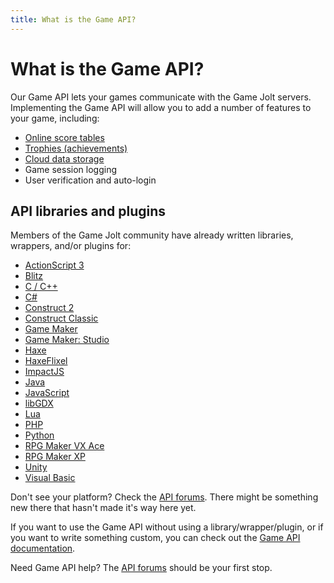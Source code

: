 ```yaml
---
title: What is the Game API?
---
```


# What is the Game API?

Our Game API lets your games communicate with the Game Jolt servers. Implementing the Game API will allow you to add a number of features to your game, including:

- [Online score tables](https://help.gamejolt.com/dev-scoreboards)
- [Trophies (achievements)](https://help.gamejolt.com/dev-trophies)
- [Cloud data storage](https://help.gamejolt.com/dev-data-storage)
- Game session logging
- User verification and auto-login

## API libraries and plugins

Members of the Game Jolt community have already written libraries, wrappers, and/or plugins for:

- [ActionScript 3](http://gamejolt.com/games/actionscript-3-api/8922)
- [Blitz](http://gamejolt.com/games/gamejoltapi-blitzmax/9840)
- [C / C++](http://gamejolt.com/games/game-jolt-api-c-library/15490)
- [C#](http://gamejolt.com/community/forums/topics/c-api/1285/)
- [Construct 2](http://gamejolt.com/games/construct-2-api-demo/22058)
- [Construct Classic](http://gamejolt.com/community/forums/topics/construct-plugin/242/)
- [Game Maker](http://gamejolt.com/games/gamemaker-game-jolt-api/8710)
- [Game Maker: Studio](http://gamejolt.com/games/gamejolt-achievement-api-for-gamemaker-studio/11689)
- [Haxe](http://gamejolt.com/community/forums/topics/haxe-gamejolt-api/2076/)
- [HaxeFlixel](http://gamejolt.com/community/forums/topics/haxe-and-haxeflixel-api-integration-updated/2604/)
- [ImpactJS](http://gamejolt.com/community/forums/topics/impactjs-gamejolt-api-integration-plugin/2731/)
- [Java](http://gamejolt.com/community/forums/topics/java-api/239/)
- [JavaScript](http://gamejolt.com/community/forums/topics/javascript-api/5651/)
- [libGDX](http://gamejolt.com/community/forums/topics/game-jolt-api-for-libgdx-experimental/4704/)
- [Lua](http://gamejolt.com/community/forums/topics/lua-gamejolt-api/5955/)
- [PHP](http://gamejolt.com/community/forums/topics/php-api/266/)
- [Python](http://gamejolt.com/community/forums/topics/python-module-for-gjapi/1414/)
- [RPG Maker VX Ace](http://gamejolt.com/games/gamejolt-achievement-api-for-rpg-maker-vx-ace/40546)
- [RPG Maker XP](http://gamejolt.com/games/gamejolt-achievement-api-for-rpg-maker-xp/56053)
- [Unity](http://gamejolt.com/games/unity-api/15887)
- [Visual Basic](http://gamejolt.com/community/forums/topics/visual-basic-game-jolt-api/2874/)

Don't see your platform? Check the [API forums](http://gamejolt.com/community/forums/game-achievements/9/). There might be something new there that hasn't made it's way here yet.

If you want to use the Game API without using a library/wrapper/plugin, or if you want to write something custom, you can check out the [Game API documentation](http://gamejolt.com/api/doc/game).

Need Game API help? The [API forums](http://gamejolt.com/community/forums/game-achievements/9/) should be your first stop.


